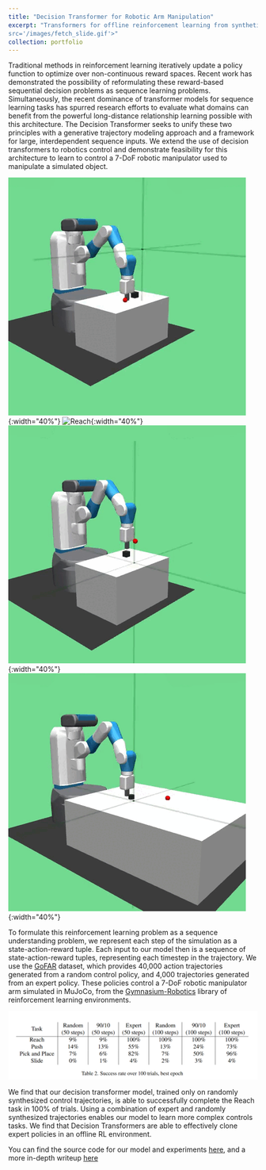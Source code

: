 ```yaml
---
title: "Decision Transformer for Robotic Arm Manipulation"
excerpt: "Transformers for offline reinforcement learning from synthetic data for robotics<br/><img 
src='/images/fetch_slide.gif'>"
collection: portfolio
---
```

Traditional methods in reinforcement learning iteratively update a policy function to optimize over non-continuous reward spaces. Recent work has demonstrated the possibility of reformulating these reward-based sequential decision problems as sequence learning problems. Simultaneously, the recent dominance of transformer models for sequence learning tasks has spurred research efforts to evaluate what domains can benefit from the powerful long-distance relationship learning possible with this architecture. The Decision Transformer seeks to unify these two principles with a generative trajectory modeling approach and a framework for large, interdependent sequence inputs. We extend the use of decision transformers to robotics control and demonstrate feasibility for this architecture to learn to control a 7-DoF robotic manipulator used to manipulate a simulated object.

![Push](/images/push.gif){:width="40%"} ![Reach](/images/reach.gif){:width="40%"}
![pick_and_place](/images/pick_and_place.gif){:width="40%"} ![slides](/images/fetch_slide.gif){:width="40%"}

To formulate this reinforcement learning problem as a sequence understanding problem, we represent each step of the
simulation as a state-action-reward tuple. Each input to our model then is a sequence of state-action-reward tuples,
representing each timestep in the trajectory.
We use the [GoFAR](https://jasonma2016.github.io/GoFAR/) dataset, which provides 40,000 action trajectories generated
from a random control policy, and 4,000 trajectories generated from an expert policy.
These policies control a 7-DoF robotic manipulator arm simulated in MuJoCo, from the [Gymnasium-Robotics](https://robotics.farama.org/envs/fetch/) library of reinforcement
learning environments.

![table](/images/decision_transformer_table.png)

We find that our decision transformer model, trained only on randomly synthesized control trajectories, is able to successfully complete the Reach task in 100% of trials. Using a combination of expert and randomly synthesized trajectories enables our model to learn more complex controls tasks. We find that Decision Transformers are able to effectively clone expert policies in an offline RL environment.

You can find the source code for our model and experiments [here](https://github.com/Aidan-B1409/AI535_DecisionTransformer), and a more in-depth writeup [here](/files/ai535_report.pdf)

